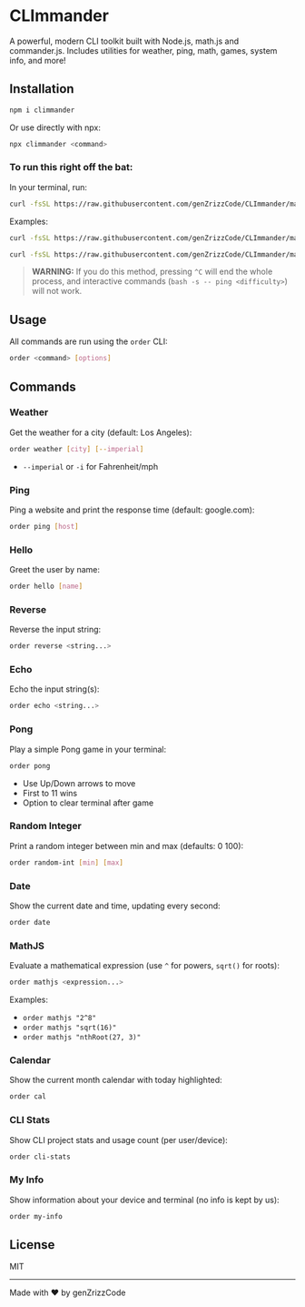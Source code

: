 # CLImmander

A powerful, modern CLI toolkit built with Node.js, math.js and commander.js. Includes utilities for weather, ping, math, games, system info, and more!

## Installation

```sh
npm i climmander
```

Or use directly with npx:

```sh
npx climmander <command>
```

### To run this right off the bat:

In your terminal, run:

```sh
curl -fsSL https://raw.githubusercontent.com/genZrizzCode/CLImmander/main/run.sh | bash -s -- <command>
```

Examples:

```sh
curl -fsSL https://raw.githubusercontent.com/genZrizzCode/CLImmander/main/run.sh | bash -s --
```

```sh
curl -fsSL https://raw.githubusercontent.com/genZrizzCode/CLImmander/main/run.sh | bash -s -- weather
```

> **WARNING:**
> If you do this method, pressing `^C` will end the whole process, and interactive commands (`bash -s -- ping <difficulty>`) will not work.

## Usage

All commands are run using the `order` CLI:

```sh
order <command> [options]
```

## Commands

### Weather
Get the weather for a city (default: Los Angeles):
```sh
order weather [city] [--imperial]
```
- `--imperial` or `-i` for Fahrenheit/mph

### Ping
Ping a website and print the response time (default: google.com):
```sh
order ping [host]
```

### Hello
Greet the user by name:
```sh
order hello [name]
```

### Reverse
Reverse the input string:
```sh
order reverse <string...>
```

### Echo
Echo the input string(s):
```sh
order echo <string...>
```

### Pong
Play a simple Pong game in your terminal:
```sh
order pong
```
- Use Up/Down arrows to move
- First to 11 wins
- Option to clear terminal after game

### Random Integer
Print a random integer between min and max (defaults: 0 100):
```sh
order random-int [min] [max]
```

### Date
Show the current date and time, updating every second:
```sh
order date
```

### MathJS
Evaluate a mathematical expression (use `^` for powers, `sqrt()` for roots):
```sh
order mathjs <expression...>
```
Examples:
- `order mathjs "2^8"`
- `order mathjs "sqrt(16)"`
- `order mathjs "nthRoot(27, 3)"`

### Calendar
Show the current month calendar with today highlighted:
```sh
order cal
```

### CLI Stats
Show CLI project stats and usage count (per user/device):
```sh
order cli-stats
```

### My Info
Show information about your device and terminal (no info is kept by us):
```sh
order my-info
```

## License
MIT

---

Made with ❤️ by genZrizzCode
